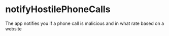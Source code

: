 # notifyHostilePhoneCalls
 The app notifies you if a phone call is malicious and in what rate based on a website
